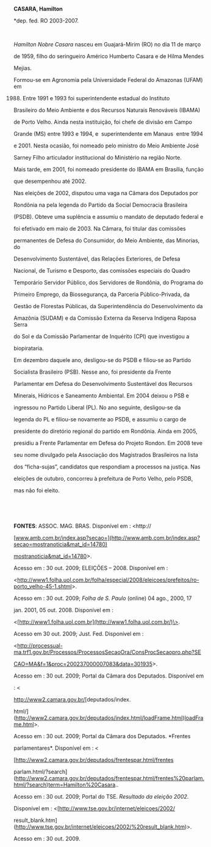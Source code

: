 **CASARA, Hamilton**



\*dep. fed. RO 2003-2007.



 



*Hamilton Nobre Casara* nasceu em Guajará-Mirim (RO) no dia 11 de março

de 1959, filho do seringueiro Américo Humberto Casara e de Hilma Mendes

Mejias.



Formou-se em Agronomia pela Universidade Federal do Amazonas (UFAM) em

1988. Entre 1991 e 1993 foi superintendente estadual do Instituto

Brasileiro do Meio Ambiente e dos Recursos Naturais Renováveis (IBAMA)

de Porto Velho. Ainda nesta instituição, foi chefe de divisão em Campo

Grande (MS) entre 1993 e 1994, e  superintendente em Manaus  entre 1994

e 2001. Nesta ocasião, foi nomeado pelo ministro do Meio Ambiente José

Sarney Filho articulador institucional do Ministério na região Norte.

Mais tarde, em 2001, foi nomeado presidente do IBAMA em Brasília, função

que desempenhou até 2002.



Nas eleições de 2002, disputou uma vaga na Câmara dos Deputados por

Rondônia na pela legenda do Partido da Social Democracia Brasileira

(PSDB). Obteve uma suplência e assumiu o mandato de deputado federal e

foi efetivado em maio de 2003. Na Câmara, foi titular das comissões

permanentes de Defesa do Consumidor, do Meio Ambiente, das Minorias, do

Desenvolvimento Sustentável, das Relações Exteriores, de Defesa

Nacional, de Turismo e Desporto, das comissões especiais do Quadro

Temporário Servidor Público, dos Servidores de Rondônia, do Programa do

Primeiro Emprego, da Biossegurança, da Parceria Público-Privada, da

Gestão de Florestas Públicas, da Superintendência do Desenvolvimento da

Amazônia (SUDAM) e da Comissão Externa da Reserva Indígena Raposa Serra

do Sol e da Comissão Parlamentar de Inquérito (CPI) que investigou a

biopirataria.



Em dezembro daquele ano, desligou-se do PSDB e filiou-se ao Partido

Socialista Brasileiro (PSB). Nesse ano, foi presidente da Frente

Parlamentar em Defesa do Desenvolvimento Sustentável dos Recursos

Minerais, Hídricos e Saneamento Ambiental. Em 2004 deixou o PSB e

ingressou no Partido Liberal (PL). No ano seguinte, desligou-se da

legenda do PL e filiou-se novamente ao PSDB, e assumiu o cargo de

presidente do diretório regional do partido em Rondônia. Ainda em 2005,

presidiu a Frente Parlamentar em Defesa do Projeto Rondon. Em 2008 teve

seu nome divulgado pela Associação dos Magistrados Brasileiros na lista

dos “ficha-sujas”, candidatos que respondiam a processos na justiça. Nas

eleições de outubro, concorreu à prefeitura de Porto Velho, pelo PSDB,

mas não foi eleito.



 



 



**FONTES**: ASSOC. MAG. BRAS. Disponível em : \<http:// 

[www.amb.com.br/index.asp?secao=](http://www.amb.com.br/index.asp?secao=mostranoticia&mat_id=14780)



[mostranoticia&mat\_id=14780](http://www.amb.com.br/index.asp?secao=mostranoticia&mat_id=14780)\>.

Acesso em : 30 out. 2009; ELEIÇÕES – 2008. Disponível em :



\<[http://](http://www1.folha.uol.com.br/folha/especial/2008/eleicoes/prefeitos/ro-porto_velho-45-1.shtml)[www1.folha.uol.com.br/folha/especial/2008/eleicoes/prefeitos/ro-porto\_velho-45-1.shtml](http://www1.folha.uol.com.br/folha/especial/2008/eleicoes/prefeitos/ro-porto_velho-45-1.shtml)\>.

Acesso em : 30 out. 2009; *Folha de S. Paulo* (online) 04 ago., 2000, 17

jan. 2001, 05 out. 2008. Disponível em :

\<[http://www1.folha.uol.com.br](http://www1.folha.uol.com.br/)\>.

Acesso em 30 out. 2009; Just. Fed. Disponível em :

\<[http://](http://processual-ma.trf1.gov.br/Processos/ProcessosSecaoOra/ConsProcSecaopro.php?SECAO=MA&f=1&proc=200237000007083&data=301935)[processual-ma.trf1.gov.br/Processos/ProcessosSecaoOra/ConsProcSecaopro.php?SE](http://processual-ma.trf1.gov.br/Processos/ProcessosSecaoOra/ConsProcSecaopro.php?SECAO=MA&f=1&proc=200237000007083&data=301935)



[CAO](http://processual-ma.trf1.gov.br/Processos/ProcessosSecaoOra/ConsProcSecaopro.php?SECAO=MA&f=1&proc=200237000007083&data=301935)[=](http://processual-ma.trf1.gov.br/Processos/ProcessosSecaoOra/ConsProcSecaopro.php?SECAO=MA&f=1&proc=200237000007083&data=301935)[MA&f=1&proc=200237000007083&data=301935](http://processual-ma.trf1.gov.br/Processos/ProcessosSecaoOra/ConsProcSecaopro.php?SECAO=MA&f=1&proc=200237000007083&data=301935)\>.

Acesso em : 30 out. 2009; Portal da Câmara dos Deputados. Disponível em

: \<

[http://www2.](http://www2.camara.gov.br/deputados/index.html/loadFrame.html)[camara.gov.br/](http://www2.camara.gov.br/deputados/index.html/loadFrame.html)[deputados/index.

html/](http://www2.camara.gov.br/deputados/index.html/loadFrame.html)[load](http://www2.camara.gov.br/deputados/index.html/loadFrame.html)[Fra](http://www2.camara.gov.br/deputados/index.html/loadFrame.html)[me.html](http://www2.camara.gov.br/deputados/index.html/loadFrame.html)\>.

Acesso em : 30 out. 2009; Portal da Câmara dos Deputados. *Frentes

parlamentares*. Disponível em : \<

[http://www2.camara.gov.br/deputados/frentespar.html/frentes

parlam.html/?search](http://www2.camara.gov.br/deputados/frentespar.html/frentes%20parlam.html/?search)[term=Hamilton%20Casara](http://www2.camara.gov.br/deputados/frentespar.html/frentesparlam.html/?searchterm=Hamilton%20Casara)..

Acesso em : 30 out. 2009; Portal do TSE. *Resultado da eleição 2002*.

Disponível em : \<[http://www.tse.gov.br/internet/eleicoes/2002/

result\_blank.htm](http://www.tse.gov.br/internet/eleicoes/2002/%20result_blank.htm)\>.

Acesso em : 30 out. 2009.



 



 



 



 



 



 



 



 



 



 



 



 



 



 



 



 



 



 

